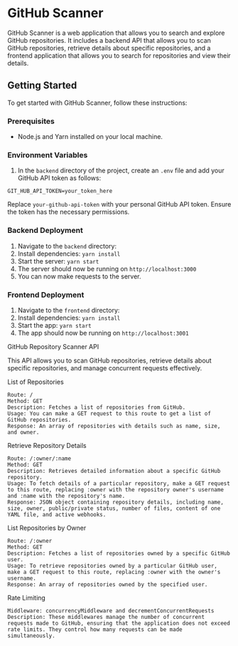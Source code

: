 # GitHub Scanner

GitHub Scanner is a web application that allows you to search and explore GitHub repositories. It includes a backend API that allows you to scan GitHub repositories, retrieve details about specific repositories, and a frontend application that allows you to search for repositories and view their details.

## Getting Started

To get started with GitHub Scanner, follow these instructions:

### Prerequisites

- Node.js and Yarn installed on your local machine.

### Environment Variables

1. In the `backend` directory of the project, create an `.env` file and add your GitHub API token as follows:

`GIT_HUB_API_TOKEN=your_token_here`


Replace `your-github-api-token` with your personal GitHub API token. Ensure the token has the necessary permissions.

### Backend Deployment

1. Navigate to the `backend` directory:
2. Install dependencies: `yarn install`
3. Start the server: `yarn start`
4. The server should now be running on `http://localhost:3000`
5. You can now make requests to the server.

### Frontend Deployment
1. Navigate to the `frontend` directory:
2. Install dependencies: `yarn install`
3. Start the app: `yarn start`
4. The app should now be running on `http://localhost:3001`


GitHub Repository Scanner API

This API allows you to scan GitHub repositories, retrieve details about specific repositories, and manage concurrent requests effectively.

List of Repositories

    Route: /
    Method: GET
    Description: Fetches a list of repositories from GitHub.
    Usage: You can make a GET request to this route to get a list of GitHub repositories.
    Response: An array of repositories with details such as name, size, and owner.

Retrieve Repository Details

    Route: /:owner/:name
    Method: GET
    Description: Retrieves detailed information about a specific GitHub repository.
    Usage: To fetch details of a particular repository, make a GET request to this route, replacing :owner with the repository owner's username and :name with the repository's name.
    Response: JSON object containing repository details, including name, size, owner, public/private status, number of files, content of one YAML file, and active webhooks.

List Repositories by Owner

    Route: /:owner
    Method: GET
    Description: Fetches a list of repositories owned by a specific GitHub user.
    Usage: To retrieve repositories owned by a particular GitHub user, make a GET request to this route, replacing :owner with the owner's username.
    Response: An array of repositories owned by the specified user.

Rate Limiting

    Middleware: concurrencyMiddleware and decrementConcurrentRequests
    Description: These middlewares manage the number of concurrent requests made to GitHub, ensuring that the application does not exceed rate limits. They control how many requests can be made simultaneously.



